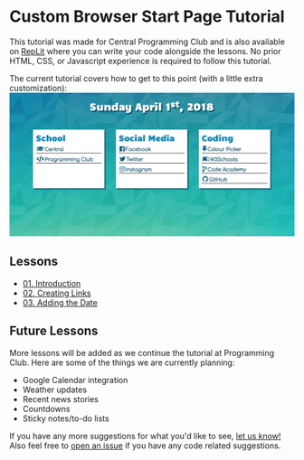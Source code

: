 # Custom Browser Start Page Tutorial
This tutorial was made for Central Programming Club and is also available on [RepLit](https://repl.it/community/classrooms/58722) where you can write your code alongside the lessons. No prior HTML, CSS, or Javascript experience is required to follow this tutorial.

The current tutorial covers how to get to this point (with a little extra customization):
![Example of end product](lessons/03.%20Adding%20the%20Date/images/customization-example.png)

## Lessons
- [01. Introduction](lessons/01.%20Introduction/01.%20Introduction.md)
- [02. Creating Links](lessons/02.%20Creating%20Links/02.%20Creating%20Links.md)
- [03. Adding the Date](lessons/03.%20Adding%20the%20Date/03.%20Adding%20the%20Date.md)

## Future Lessons
More lessons will be added as we continue the tutorial at Programming Club. Here are some of the things we are currently planning:
- Google Calendar integration
- Weather updates
- Recent news stories
- Countdowns
- Sticky notes/to-do lists

If you have any more suggestions for what you'd like to see, [let us know!](http://centralprogramming.ca/contact.php?check=ashley) Also feel free to [open an issue](https://github.com/CentralProgramming/Custom-Browser-Start-Page/issues/new) if you have any code related suggestions.
